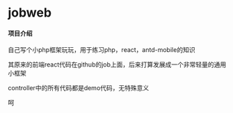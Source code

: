 # jobweb

#### 项目介绍
自己写个小php框架玩玩，用于练习php，react，antd-mobile的知识

其原来的前端react代码在github的job上面，后来打算发展成一个非常轻量的通用小框架

controller中的所有代码都是demo代码，无特殊意义

呵
